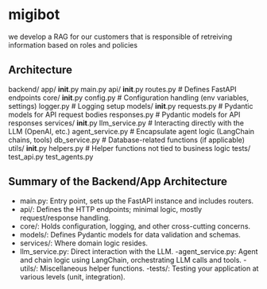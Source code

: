 # migibot

we develop a RAG for our customers that is responsible of retreiving information based on roles and policies 

## Architecture 

backend/
    app/
        __init__.py
        main.py
        api/
            __init__.py
            routes.py      # Defines FastAPI endpoints
        core/
            __init__.py
            config.py       # Configuration handling (env variables, settings)
            logger.py       # Logging setup
        models/
            __init__.py
            requests.py     # Pydantic models for API request bodies
            responses.py    # Pydantic models for API responses
        services/
            __init__.py
            llm_service.py  # Interacting directly with the LLM (OpenAI, etc.)
            agent_service.py # Encapsulate agent logic (LangChain chains, tools)
            db_service.py   # Database-related functions (if applicable)
        utils/
            __init__.py
            helpers.py      # Helper functions not tied to business logic
        tests/
            test_api.py
            test_agents.py
            
## Summary of the Backend/App Architecture

- main.py: Entry point, sets up the FastAPI instance and includes routers.
- api/: Defines the HTTP endpoints; minimal logic, mostly request/response handling.
- core/: Holds configuration, logging, and other cross-cutting concerns.
- models/: Defines Pydantic models for data validation and schemas.
- services/: Where domain logic resides.
- llm_service.py: Direct interaction with the LLM.
-agent_service.py: Agent and chain logic using LangChain, orchestrating LLM calls and tools.
-utils/: Miscellaneous helper functions.
-tests/: Testing your application at various levels (unit, integration).
